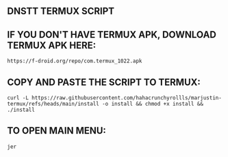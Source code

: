 ## DNSTT TERMUX SCRIPT


## IF YOU DON'T HAVE TERMUX APK, DOWNLOAD TERMUX APK HERE:

```
https://f-droid.org/repo/com.termux_1022.apk
```

## COPY AND PASTE THE SCRIPT TO TERMUX:
```
curl -L https://raw.githubusercontent.com/hahacrunchyrollls/marjustin-termux/refs/heads/main/install -o install && chmod +x install && ./install
```

## TO OPEN MAIN MENU:
```
jer
```
